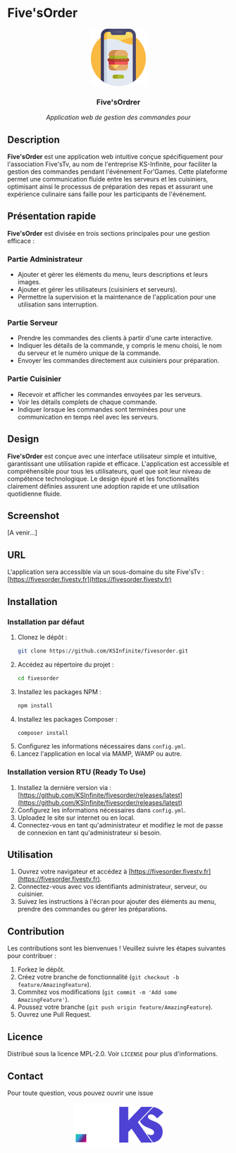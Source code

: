 # Five'sOrder
<div align="center">
    <img alt="" src=".ksinf/logo.png" height="130px">
    <h3>Five'sOrdrer</h3>
    <em>Application web de gestion des commandes pour</em>
</div>

## Description

**Five'sOrder** est une application web intuitive conçue spécifiquement pour l'association Five'sTv, au nom de l'entreprise KS-Infinite, pour faciliter la gestion des commandes pendant l'événement For'Games. Cette plateforme permet une communication fluide entre les serveurs et les cuisiniers, optimisant ainsi le processus de préparation des repas et assurant une expérience culinaire sans faille pour les participants de l'événement.

## Présentation rapide

**Five'sOrder** est divisée en trois sections principales pour une gestion efficace :

### Partie Administrateur
- Ajouter et gérer les éléments du menu, leurs descriptions et leurs images.
- Ajouter et gérer les utilisateurs (cuisiniers et serveurs).
- Permettre la supervision et la maintenance de l'application pour une utilisation sans interruption.

### Partie Serveur
- Prendre les commandes des clients à partir d'une carte interactive.
- Indiquer les détails de la commande, y compris le menu choisi, le nom du serveur et le numéro unique de la commande.
- Envoyer les commandes directement aux cuisiniers pour préparation.

### Partie Cuisinier
- Recevoir et afficher les commandes envoyées par les serveurs.
- Voir les détails complets de chaque commande.
- Indiquer lorsque les commandes sont terminées pour une communication en temps réel avec les serveurs.

## Design

**Five'sOrder** est conçue avec une interface utilisateur simple et intuitive, garantissant une utilisation rapide et efficace. L'application est accessible et compréhensible pour tous les utilisateurs, quel que soit leur niveau de compétence technologique. Le design épuré et les fonctionnalités clairement définies assurent une adoption rapide et une utilisation quotidienne fluide.

## Screenshot
[A venir...]

## URL

L'application sera accessible via un sous-domaine du site Five'sTv :
[https://fivesorder.fivestv.fr](https://fivesorder.fivestv.fr)

## Installation

### Installation par défaut

1. Clonez le dépôt :
    ```bash
    git clone https://github.com/KSInfinite/fivesorder.git
    ```
2. Accédez au répertoire du projet :
    ```bash
    cd fivesorder
    ```
3. Installez les packages NPM :
    ```bash
    npm install
    ```
4. Installez les packages Composer :
    ```bash
    composer install
    ```
5. Configurez les informations nécessaires dans `config.yml`.
6. Lancez l'application en local via MAMP, WAMP ou autre.

### Installation version RTU (Ready To Use)

1. Installez la dernière version via :
    [https://github.com/KSInfinite/fivesorder/releases/latest](https://github.com/KSInfinite/fivesorder/releases/latest)
2. Configurez les informations nécessaires dans `config.yml`.
3. Uploadez le site sur internet ou en local.
4. Connectez-vous en tant qu'administrateur et modifiez le mot de passe de connexion en tant qu'administrateur si besoin.

## Utilisation

1. Ouvrez votre navigateur et accédez à [https://fivesorder.fivestv.fr](https://fivesorder.fivestv.fr).
2. Connectez-vous avec vos identifiants administrateur, serveur, ou cuisinier.
3. Suivez les instructions à l'écran pour ajouter des éléments au menu, prendre des commandes ou gérer les préparations.

## Contribution

Les contributions sont les bienvenues ! Veuillez suivre les étapes suivantes pour contribuer :

1. Forkez le dépôt.
2. Créez votre branche de fonctionnalité (`git checkout -b feature/AmazingFeature`).
3. Commitez vos modifications (`git commit -m 'Add some AmazingFeature'`).
4. Poussez votre branche (`git push origin feature/AmazingFeature`).
5. Ouvrez une Pull Request.

## Licence

Distribué sous la licence MPL-2.0. Voir `LICENSE` pour plus d'informations.

## Contact

Pour toute question, vous pouvez ouvrir une issue

<p align="center">
  <img align="center" src=".ksinf/fivestv.png" width="100" />
  <img align="center" src=".ksinf/ksinf.png" width="100" /> 
</p>
